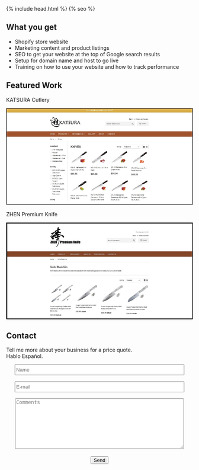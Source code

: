 <html>
	<head>
		<meta name="google-site-verification" content="XYhbmGbQ4p9sRCQi3kY7yZHN7p3YPPcOQKZeFUg8EV0" />
    		{% include head.html %}
    		{% seo %}
	</head>
	<body>
		<h2>What you get</h2>
		<p>
		<ul>
			<li>Shopify store website</li>
			<li>Marketing content and product listings</li>
			<li>SEO to get your website at the top of Google search results</li>
			<li>Setup for domain name and host to go live</li>
			<li>Training on how to use your website and how to track performance</li>
		</ul></p>
		<h2>Featured Work</h2>
		<p>KATSURA Cutlery</p>
		<p><a href="http://www.katsuracutlery.com" target="_blank" rel="noopener"><img class="aligncenter size-full wp-image-35" 		src="images/shopify_katsura.jpg"/></a></p>
		<p>ZHEN Premium Knife</p>
		<p><a href="http://www.zhenpremiumknife.com" target="_blank" rel="noopener"><img class="aligncenter size-full wp-image-35" 			src="images/shopify_zhen.jpg"/></a></p>
		<h2>Contact</h2>
		<p>Tell me more about your business for a price quote. <br>Hablo Español.</p>
		<center><form method="POST" action="https://formspree.io/edwincheng097@gmail.com">
		<input type="text" name="name" placeholder="Name" style="height:23px; width:450px" maxlength="50"><br><br>	
    		<input type="email" name="email" placeholder="E-mail" style="height:23px; width:450px" maxlength="50"><br><br>
    		<textarea name="message" placeholder="Comments" style="height:130px; width:450px" maxlength="800"></textarea><br><br>
		<input type="hidden" name="_subject" value="wincheng.github.io" />
		<input type="text" name="_gotcha" style="display:none" />
		<button type="submit">Send</button>
		</form></center>
	</body>
	</html>
